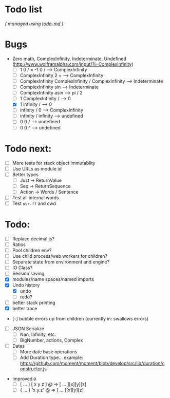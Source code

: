 # Todo list

_\( managed using [todo-md](https://github.com/Hypercubed/todo-md) \)_

# Bugs

- Zero math, ComplexInfinity, Indeterminate, Undefined (http://www.wolframalpha.com/input/?i=ComplexInfinity)
  - [ ] 1 0 / = -1 0 / --> ComplexInfinity
  - [ ] ComplexInfinity 2 + --> ComplexInfinity
  - [ ] ComplexInfinity ComplexInfinity / ComplexInfinity --> Indeterminate
  - [ ] ComplexInfinity sin --> Indeterminate
  - [ ] ComplexInfinity asin --> pi / 2
  - [ ] 1 ComplexInfinity / --> 0
  - [x] 1 infinity / --> 0
  - [ ] infinity / 0 --> ComplexInfinity
  - [ ] infinity / infinity --> undefined
  - [ ] 0 0 / --> undefined
  - [ ] 0 0 ^ --> undefined

# Todo next:

- [ ] More tests for stack object immutablity
- [ ] Use URLs as module id
- [ ] Better types
  - [ ] Just -> ReturnValue
  - [ ] Seq -> ReturnSequence
  - [ ] Action -> Words / Sentence
- [ ] Test all internal words
- [ ] Test `usr.ff` and cwd

# Todo:

- [ ] Replace decimal.js?
- [ ] Ratios
- [ ] Pool children env?
- [ ] Use child process/web workers for children?
- [ ] Separate state from environment and engine?
- [ ] IO Class?
- [ ] Session saving
- [x] modules/name spaces/named imports
- [x] Undo history
  - [x] undo
  - [ ] redo?
- [ ] better stack printing
- [x] better trace
- [-] bubble errors up from children (currently in: swallows errors)
- [ ] JSON Serialize
  - [ ] Nan, Infinity, etc.
  - [ ] BigNumber, actions, Complex
- [ ] Dates
  - [ ] More date base operations
  - [ ] Add Duration type... example: https://github.com/moment/moment/blob/develop/src/lib/duration/constructor.js
- Improved `@`
  - [ ] [ ... ] [ x y z ] @ => [ ... ][x][y][z]
  - [ ] { ... } 'x.y.z' @ => [ ... ][x][y][z]